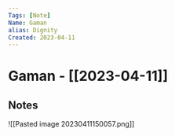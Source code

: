 ```yaml
---
Tags: [Note]
Name: Gaman
alias: Dignity
Created: 2023-04-11
---
```

# Gaman - [[2023-04-11]]
## Notes
![[Pasted image 20230411150057.png]]
